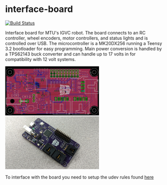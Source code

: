# interface-board
[![Build Status](https://travis-ci.org/MTU-Autobot/interface-board.svg?branch=master)](https://travis-ci.org/MTU-Autobot/interface-board)

Interface board for MTU's IGVC robot. The board connects to an RC controller, wheel encoders, motor controllers, and status lights and is controlled over USB. The microcontroller is a MK20DX256 running a Teensy 3.2 bootloader for easy programming. Main power conversion is handled by a TPS62143 buck converter and can handle up to 17 volts in for compatibility with 12 volt systems.

<img src="/images/board.png" alt="PCB layout" style="width: 300px;"/> <img src="/images/pcb.jpg" alt="Assembled PCB" style="width: 300px;"/>

To interface with the board you need to setup the udev rules found [here](https://www.pjrc.com/teensy/loader_linux.html)
